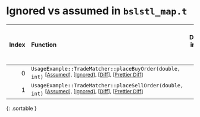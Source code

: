# Ignored vs assumed in `bslstl_map.t`

<script src="../sorttable.js"></script>

|   Index | Function                                                                                                                                                                 |   Difference in number of lines |   Function size difference in bytes |   Number of lines in assumed build | Number of bytes in assumed build   |   Number of lines in ignored build | Number of bytes in ignored build   |
|--------:|:-------------------------------------------------------------------------------------------------------------------------------------------------------------------------|--------------------------------:|------------------------------------:|-----------------------------------:|:-----------------------------------|-----------------------------------:|:-----------------------------------|
|       0 | `UsageExample::TradeMatcher::placeBuyOrder(double, int)` <sup>\[[Assumed](0-assume)\], \[[Ignored](0-none)\], \[[Diff](0.diff.html)\], \[[Prettier Diff](0-diff.html)\]  |                              -2 |                                 -16 |                                288 | 4,205,664                          |                                304 | 4,205,664                          |
|       1 | `UsageExample::TradeMatcher::placeSellOrder(double, int)` <sup>\[[Assumed](1-assume)\], \[[Ignored](1-none)\], \[[Diff](1.diff.html)\], \[[Prettier Diff](1-diff.html)\] |                              -2 |                                 -16 |                                272 | 4,205,952                          |                                288 | 4,205,968                          |
{: .sortable }
